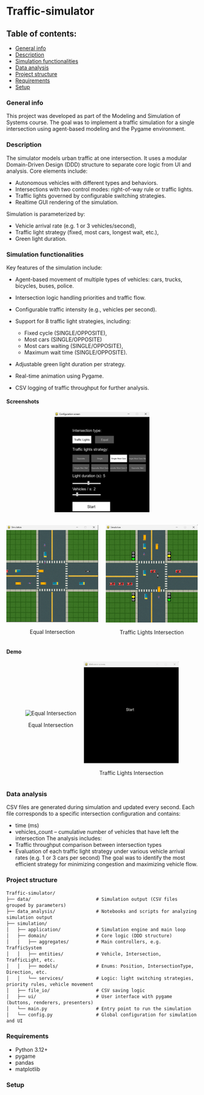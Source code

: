 # Traffic-simulator
## Table of contents:
* [General info](#general-info)
* [Description](#description)
* [Simulation functionalities](#simulation-functionalities)
* [Data analysis](#data-analysis)
* [Project structure](#project-structure)
* [Requirements](#requirements)
* [Setup](#setup)
### General info
This project was developed as part of the Modeling and Simulation of Systems course. The goal was to implement a traffic simulation for a single intersection using agent-based modeling and the Pygame environment.
### Description
The simulator models urban traffic at one intersection. It uses a modular Domain-Driven Design (DDD) structure to separate core logic from UI and analysis.
Core elements include:
* Autonomous vehicles with different types and behaviors.
* Intersections with two control modes: right-of-way rule or traffic lights.
* Traffic lights governed by configurable switching strategies.
* Realtime GUI rendering of the simulation.

Simulation is parameterized by:
* Vehicle arrival rate (e.g. 1 or 3 vehicles/second),
* Traffic light strategy (fixed, most cars, longest wait, etc.),
* Green light duration.
### Simulation functionalities
Key features of the simulation include:

* Agent-based movement of multiple types of vehicles: cars, trucks, bicycles, buses, police.

* Intersection logic handling priorities and traffic flow.

* Configurable traffic intensity (e.g., vehicles per second).

* Support for 8 traffic light strategies, including:

  * Fixed cycle (SINGLE/OPPOSITE),
  * Most cars (SINGLE/OPPOSITE)
  * Most cars waiting (SINGLE/OPPOSITE),
  * Maximum wait time (SINGLE/OPPOSITE).

* Adjustable green light duration per strategy.
* Real-time animation using Pygame.
* CSV logging of traffic throughput for further analysis.

#### Screenshots

<div style="text-align: center; margin-bottom: 30px;">
    <img src="media/configuration_screen.png" alt="Config Screen" width="250" " />
  </div>

<div style="display: flex; gap: 20px; justify-content: center; align-items: center;">

  <div style="text-align: center;">
    <img src="media/equal_intersection.png" alt="Equal Intersection" width="250"/>
    <p>Equal Intersection</p>
  </div>

  <div style="text-align: center;">
    <img src="media/traffic_lights_intersection.png" alt="Traffic Lights Intersection" width="250"/>
    <p>Traffic Lights Intersection</p>
  </div>

</div>

#### Demo

<div style="display: flex; gap: 20px; justify-content: center; align-items: center;">

  <div style="text-align: center;">
    <img src="media/equal_intersection_demo.gif" alt="Equal Intersection" width="250"/>
    <p>Equal Intersection</p>
  </div>

  <div style="text-align: center;">
    <img src="media/traffic_lights_intersection_demo.gif" alt="Traffic Lights Intersection" width="250"/>
    <p>Traffic Lights Intersection</p>
  </div>

</div>



### Data analysis
CSV files are generated during simulation and updated every second. Each file corresponds to a specific intersection configuration and contains:
* time (ms)
* vehicles_count – cumulative number of vehicles that have left the intersection
The analysis includes:
* Traffic throughput comparison between intersection types
* Evaluation of each traffic light strategy under various vehicle arrival rates (e.g. 1 or 3 cars per second)
The goal was to identify the most efficient strategy for minimizing congestion and maximizing vehicle flow.
### Project structure
```
Traffic-simulator/
├── data/                        # Simulation output (CSV files grouped by parameters)
├── data_analysis/               # Notebooks and scripts for analyzing simulation output
├── simulation/
│   ├── application/             # Simulation engine and main loop
│   ├── domain/                  # Core logic (DDD structure)
│   │   ├── aggregates/          # Main controllers, e.g. TrafficSystem
│   │   ├── entities/            # Vehicle, Intersection, TrafficLight, etc.
│   │   ├── models/              # Enums: Position, IntersectionType, Direction, etc.
│   │   └── services/            # Logic: light switching strategies, priority rules, vehicle movement
│   ├── file_io/                 # CSV saving logic
│   ├── ui/                      # User interface with pygame (buttons, renderers, presenters)
│   └── main.py                  # Entry point to run the simulation
│   └── config.py                # Global configuration for simulation and UI
```
### Requirements
* Python 3.12+
* pygame
* pandas
* matplotlib
### Setup

